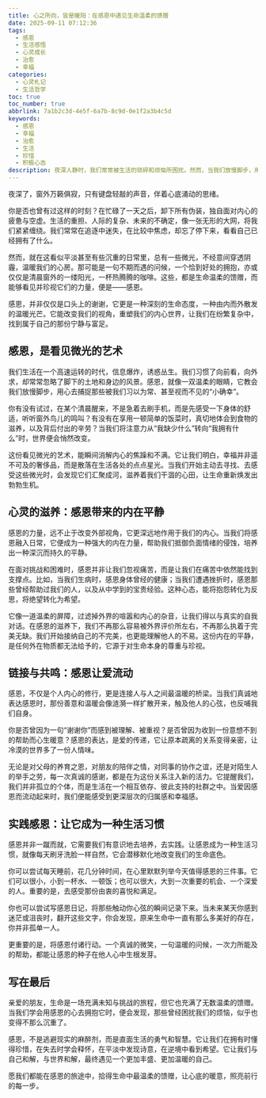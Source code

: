 ```yaml
---
title: 心之所向，皆是暖阳：在感恩中遇见生命温柔的馈赠
date: 2025-09-11 07:12:36
tags:
  - 感恩
  - 生活感悟
  - 心灵成长
  - 治愈
  - 幸福
categories:
  - 心灵札记
  - 生活哲学
toc: true
toc_number: true
abbrlink: 7a1b2c3d-4e5f-6a7b-8c9d-0e1f2a3b4c5d
keywords:
  - 感恩
  - 幸福
  - 治愈
  - 生活
  - 珍惜
  - 积极心态
description: 夜深人静时，我们常常被生活的琐碎和烦恼所困扰。然而，当我们放慢脚步，用心去感受，会发现生命中那些微小而确定的幸福，都源于一份深沉的感恩。这篇文章，想与你一同探索感恩的力量，如何在日常点滴中发现美好，让心灵被温柔滋养，最终遇见一个更加丰盛、充满暖意的自己。
---
```


夜深了，窗外万籁俱寂，只有键盘轻敲的声音，伴着心底涌动的思绪。

你是否也曾有过这样的时刻？在忙碌了一天之后，卸下所有伪装，独自面对内心的疲惫与空虚。生活的重担、人际的复杂、未来的不确定，像一张无形的大网，将我们紧紧缠绕。我们常常在追逐中迷失，在比较中焦虑，却忘了停下来，看看自己已经拥有了什么。

然而，就在这看似平淡甚至有些沉重的日常里，总有一些微光，不经意间穿透阴霾，温暖我们的心房。那可能是一句不期而遇的问候，一个恰到好处的拥抱，亦或仅仅是清晨窗外的一缕阳光，一杯热腾腾的咖啡。这些，都是生命温柔的馈赠，而能够看见并珍视它们的力量，便是——感恩。

感恩，并非仅仅是口头上的谢谢，它更是一种深刻的生命态度，一种由内而外散发的温暖光芒。它能改变我们的视角，重塑我们的内心世界，让我们在纷繁复杂中，找到属于自己的那份宁静与富足。

## 感恩，是看见微光的艺术

我们生活在一个高速运转的时代，信息爆炸，诱惑丛生。我们习惯了向前看，向外求，却常常忽略了脚下的土地和身边的风景。感恩，就像一双温柔的眼睛，它教会我们放慢脚步，用心去捕捉那些被我们习以为常、甚至视而不见的“小确幸”。

你有没有试过，在某个清晨醒来，不是急着去刷手机，而是先感受一下身体的舒适，听听窗外鸟儿的鸣叫？有没有在享用一顿简单的饭菜时，真切地体会到食物的滋养，以及背后付出的辛劳？当我们将注意力从“我缺少什么”转向“我拥有什么”时，世界便会悄然改变。

这份看见微光的艺术，能瞬间消解内心的焦躁和不满。它让我们明白，幸福并非遥不可及的奢侈品，而是散落在生活各处的点点星光。当我们开始主动去寻找、去感受这些微光时，会发现它们汇聚成河，滋养着我们干涸的心田，让生命重新焕发出勃勃生机。

## 心灵的滋养：感恩带来的内在平静

感恩的力量，远不止于改变外部视角，它更深远地作用于我们的内心。当我们将感恩融入日常，它便成为一种强大的内在力量，帮助我们抵御负面情绪的侵蚀，培养出一种深沉而持久的平静。

在面对挑战和困难时，感恩并非让我们忽视痛苦，而是让我们在痛苦中依然能找到支撑点。比如，当我们生病时，感恩身体曾经的健康；当我们遭遇挫折时，感恩那些曾经帮助过我们的人，以及从中学到的宝贵经验。这种心态，能将抱怨转化为反思，将绝望转化为希望。

它像一道温柔的屏障，过滤掉外界的喧嚣和内心的杂音，让我们得以与真实的自我对话。在感恩的滋养下，我们不再那么容易被外界评价所左右，不再那么执着于完美无缺。我们开始接纳自己的不完美，也更能理解他人的不易。这份内在的平静，是任何外在物质都无法给予的，它源于对生命本身的尊重与珍视。

## 链接与共鸣：感恩让爱流动

感恩，不仅是个人内心的修行，更是连接人与人之间最温暖的桥梁。当我们真诚地表达感恩时，那份善意和温暖会像涟漪一样扩散开来，触及他人的心弦，也反哺我们自身。

你是否曾因为一句“谢谢你”而感到被理解、被重视？是否曾因为收到一份意想不到的帮助而心生暖意？感恩的表达，是爱的传递，它让原本疏离的关系变得亲密，让冷漠的世界多了一份人情味。

无论是对父母的养育之恩，对朋友的陪伴之情，对同事的协作之谊，还是对陌生人的举手之劳，每一次真诚的感谢，都是在为这份关系注入新的活力。它提醒我们，我们并非孤立的个体，而是生活在一个相互依存、彼此支持的社群之中。当爱因感恩而流动起来时，我们便能感受到更深层次的归属感和幸福感。

## 实践感恩：让它成为一种生活习惯

感恩并非一蹴而就，它需要我们有意识地去培养，去实践。让感恩成为一种生活习惯，就像每天刷牙洗脸一样自然，它会潜移默化地改变我们的生命底色。

你可以尝试每天睡前，花几分钟时间，在心里默默列举今天值得感恩的三件事。它们可以很小，小到一杯水、一顿饭；也可以很大，大到一次重要的机会、一个深爱的人。重要的是，去感受那份由衷的喜悦和满足。

你也可以尝试写感恩日记，将那些触动你心弦的瞬间记录下来。当未来某天你感到迷茫或沮丧时，翻开这些文字，你会发现，原来生命中一直有那么多美好的存在，你并非孤单一人。

更重要的是，将感恩付诸行动。一个真诚的微笑，一句温暖的问候，一次力所能及的帮助，都能让感恩的种子在他人心中生根发芽。

## 写在最后

亲爱的朋友，生命是一场充满未知与挑战的旅程，但它也充满了无数温柔的馈赠。当我们学会用感恩的心去拥抱它时，便会发现，那些曾经困扰我们的烦恼，似乎也变得不那么沉重了。

感恩，不是逃避现实的麻醉剂，而是直面生活的勇气和智慧。它让我们在拥有时懂得珍惜，在失去时学会释怀，在平淡中发现诗意，在逆境中看到希望。它让我们与自己和解，与世界和解，最终遇见一个更加丰盛、更加温暖的自己。

愿我们都能在感恩的旅途中，拾得生命中最温柔的馈赠，让心底的暖意，照亮前行的每一步。
